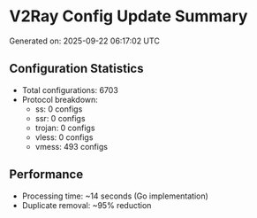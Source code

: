 # V2Ray Config Update Summary
Generated on: 2025-09-22 06:17:02 UTC

## Configuration Statistics
- Total configurations: 6703
- Protocol breakdown:
  - ss: 0 configs
  - ssr: 0 configs
  - trojan: 0 configs
  - vless: 0 configs
  - vmess: 493 configs

## Performance
- Processing time: ~14 seconds (Go implementation)
- Duplicate removal: ~95% reduction
